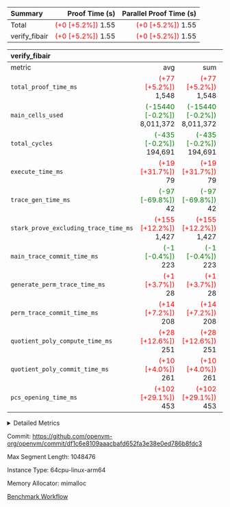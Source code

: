 | Summary | Proof Time (s) | Parallel Proof Time (s) |
|:---|---:|---:|
| Total | <span style='color: red'>(+0 [+5.2%])</span> 1.55 | <span style='color: red'>(+0 [+5.2%])</span> 1.55 |
| verify_fibair | <span style='color: red'>(+0 [+5.2%])</span> 1.55 | <span style='color: red'>(+0 [+5.2%])</span> 1.55 |


| verify_fibair |||||
|:---|---:|---:|---:|---:|
|metric|avg|sum|max|min|
| `total_proof_time_ms ` | <span style='color: red'>(+77 [+5.2%])</span> 1,548 | <span style='color: red'>(+77 [+5.2%])</span> 1,548 | <span style='color: red'>(+77 [+5.2%])</span> 1,548 | <span style='color: red'>(+77 [+5.2%])</span> 1,548 |
| `main_cells_used     ` | <span style='color: green'>(-15440 [-0.2%])</span> 8,011,372 | <span style='color: green'>(-15440 [-0.2%])</span> 8,011,372 | <span style='color: green'>(-15440 [-0.2%])</span> 8,011,372 | <span style='color: green'>(-15440 [-0.2%])</span> 8,011,372 |
| `total_cycles        ` | <span style='color: green'>(-435 [-0.2%])</span> 194,691 | <span style='color: green'>(-435 [-0.2%])</span> 194,691 | <span style='color: green'>(-435 [-0.2%])</span> 194,691 | <span style='color: green'>(-435 [-0.2%])</span> 194,691 |
| `execute_time_ms     ` | <span style='color: red'>(+19 [+31.7%])</span> 79 | <span style='color: red'>(+19 [+31.7%])</span> 79 | <span style='color: red'>(+19 [+31.7%])</span> 79 | <span style='color: red'>(+19 [+31.7%])</span> 79 |
| `trace_gen_time_ms   ` | <span style='color: green'>(-97 [-69.8%])</span> 42 | <span style='color: green'>(-97 [-69.8%])</span> 42 | <span style='color: green'>(-97 [-69.8%])</span> 42 | <span style='color: green'>(-97 [-69.8%])</span> 42 |
| `stark_prove_excluding_trace_time_ms` | <span style='color: red'>(+155 [+12.2%])</span> 1,427 | <span style='color: red'>(+155 [+12.2%])</span> 1,427 | <span style='color: red'>(+155 [+12.2%])</span> 1,427 | <span style='color: red'>(+155 [+12.2%])</span> 1,427 |
| `main_trace_commit_time_ms` | <span style='color: green'>(-1 [-0.4%])</span> 223 | <span style='color: green'>(-1 [-0.4%])</span> 223 | <span style='color: green'>(-1 [-0.4%])</span> 223 | <span style='color: green'>(-1 [-0.4%])</span> 223 |
| `generate_perm_trace_time_ms` | <span style='color: red'>(+1 [+3.7%])</span> 28 | <span style='color: red'>(+1 [+3.7%])</span> 28 | <span style='color: red'>(+1 [+3.7%])</span> 28 | <span style='color: red'>(+1 [+3.7%])</span> 28 |
| `perm_trace_commit_time_ms` | <span style='color: red'>(+14 [+7.2%])</span> 208 | <span style='color: red'>(+14 [+7.2%])</span> 208 | <span style='color: red'>(+14 [+7.2%])</span> 208 | <span style='color: red'>(+14 [+7.2%])</span> 208 |
| `quotient_poly_compute_time_ms` | <span style='color: red'>(+28 [+12.6%])</span> 251 | <span style='color: red'>(+28 [+12.6%])</span> 251 | <span style='color: red'>(+28 [+12.6%])</span> 251 | <span style='color: red'>(+28 [+12.6%])</span> 251 |
| `quotient_poly_commit_time_ms` | <span style='color: red'>(+10 [+4.0%])</span> 261 | <span style='color: red'>(+10 [+4.0%])</span> 261 | <span style='color: red'>(+10 [+4.0%])</span> 261 | <span style='color: red'>(+10 [+4.0%])</span> 261 |
| `pcs_opening_time_ms ` | <span style='color: red'>(+102 [+29.1%])</span> 453 | <span style='color: red'>(+102 [+29.1%])</span> 453 | <span style='color: red'>(+102 [+29.1%])</span> 453 | <span style='color: red'>(+102 [+29.1%])</span> 453 |



<details>
<summary>Detailed Metrics</summary>

|  | verify_program_compile_ms | total_cells | stark_prove_excluding_trace_time_ms | quotient_poly_compute_time_ms | quotient_poly_commit_time_ms | perm_trace_commit_time_ms | pcs_opening_time_ms | main_trace_commit_time_ms |
| --- | --- | --- | --- | --- | --- | --- | --- |
|  | 4 | 32 | 9 | 0 | 1 | 0 | 1 | 5 | 

| air_name | rows | quotient_deg | main_cols | interactions | constraints | cells |
| --- | --- | --- | --- | --- | --- | --- |
| AccessAdapterAir<2> |  | 4 |  | 5 | 12 |  | 
| AccessAdapterAir<4> |  | 4 |  | 5 | 12 |  | 
| AccessAdapterAir<8> |  | 4 |  | 5 | 12 |  | 
| FibonacciAir | 16 | 1 | 2 |  | 5 | 32 | 
| FriReducedOpeningAir |  | 4 |  | 35 | 59 |  | 
| NativePoseidon2Air<BabyBearParameters>, 1> |  | 4 |  | 31 | 302 |  | 
| PhantomAir |  | 4 |  | 3 | 4 |  | 
| ProgramAir |  | 1 |  | 1 | 4 |  | 
| VariableRangeCheckerAir |  | 1 |  | 1 | 4 |  | 
| VmAirWrapper<BranchNativeAdapterAir, BranchEqualCoreAir<1> |  | 2 |  | 11 | 23 |  | 
| VmAirWrapper<JalNativeAdapterAir, JalCoreAir> |  | 4 |  | 7 | 6 |  | 
| VmAirWrapper<NativeAdapterAir<2, 0>, PublicValuesCoreAir> |  | 4 |  | 11 | 22 |  | 
| VmAirWrapper<NativeAdapterAir<2, 1>, FieldArithmeticCoreAir> |  | 4 |  | 15 | 23 |  | 
| VmAirWrapper<NativeLoadStoreAdapterAir<1>, NativeLoadStoreCoreAir<1> |  | 4 |  | 19 | 31 |  | 
| VmAirWrapper<NativeVectorizedAdapterAir<4>, FieldExtensionCoreAir> |  | 4 |  | 15 | 23 |  | 
| VmConnectorAir |  | 4 |  | 3 | 8 |  | 
| VolatileBoundaryAir |  | 4 |  | 4 | 16 |  | 

| group | trace_gen_time_ms | total_proof_time_ms | total_cycles | total_cells | stark_prove_excluding_trace_time_ms | quotient_poly_compute_time_ms | quotient_poly_commit_time_ms | perm_trace_commit_time_ms | pcs_opening_time_ms | main_trace_commit_time_ms | main_cells_used | generate_perm_trace_time_ms | execute_time_ms |
| --- | --- | --- | --- | --- | --- | --- | --- | --- | --- | --- | --- | --- | --- |
| verify_fibair | 42 | 1,548 | 194,691 | 23,304,216 | 1,427 | 251 | 261 | 208 | 453 | 223 | 8,011,372 | 28 | 79 | 

| group | air_name | rows | prep_cols | perm_cols | main_cols | cells |
| --- | --- | --- | --- | --- | --- | --- |
| verify_fibair | AccessAdapterAir<2> | 32,768 |  | 16 | 11 | 884,736 | 
| verify_fibair | AccessAdapterAir<4> | 16,384 |  | 16 | 13 | 475,136 | 
| verify_fibair | AccessAdapterAir<8> | 4,096 |  | 16 | 17 | 135,168 | 
| verify_fibair | FriReducedOpeningAir | 512 |  | 76 | 64 | 71,680 | 
| verify_fibair | NativePoseidon2Air<BabyBearParameters>, 1> | 2,048 |  | 36 | 348 | 786,432 | 
| verify_fibair | PhantomAir | 2,048 |  | 8 | 6 | 28,672 | 
| verify_fibair | ProgramAir | 8,192 |  | 8 | 10 | 147,456 | 
| verify_fibair | VariableRangeCheckerAir | 262,144 | 2 | 8 | 1 | 2,359,296 | 
| verify_fibair | VmAirWrapper<BranchNativeAdapterAir, BranchEqualCoreAir<1> | 32,768 |  | 28 | 23 | 1,671,168 | 
| verify_fibair | VmAirWrapper<JalNativeAdapterAir, JalCoreAir> | 8,192 |  | 12 | 10 | 180,224 | 
| verify_fibair | VmAirWrapper<NativeAdapterAir<2, 1>, FieldArithmeticCoreAir> | 131,072 |  | 20 | 30 | 6,553,600 | 
| verify_fibair | VmAirWrapper<NativeLoadStoreAdapterAir<1>, NativeLoadStoreCoreAir<1> | 131,072 |  | 24 | 41 | 8,519,680 | 
| verify_fibair | VmAirWrapper<NativeVectorizedAdapterAir<4>, FieldExtensionCoreAir> | 4,096 |  | 20 | 40 | 245,760 | 
| verify_fibair | VmConnectorAir | 2 | 1 | 8 | 4 | 24 | 
| verify_fibair | VolatileBoundaryAir | 65,536 |  | 8 | 11 | 1,245,184 | 

</details>


Commit: https://github.com/openvm-org/openvm/commit/df1c6e8109aaacbafd652fa3e38e0ed786b8fdc3

Max Segment Length: 1048476

Instance Type: 64cpu-linux-arm64

Memory Allocator: mimalloc

[Benchmark Workflow](https://github.com/openvm-org/openvm/actions/runs/12656234423)
